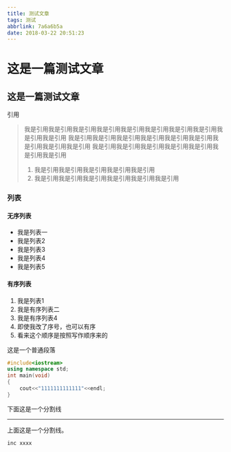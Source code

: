 ```yaml
---
title: 测试文章
tags: 测试
abbrlink: 7a6a6b5a
date: 2018-03-22 20:51:23
---
```


# 这是一篇测试文章
## 这是一篇测试文章
引用
>我是引用我是引用我是引用我是引用我是引用我是引用我是引用我是引用我是引用我是引用
>我是引用我是引用我是引用我是引用我是引用我是引用我是引用我是引用我是引用
>我是引用我是引用我是引用我是引用我是引用我是引用我是引用
>1. 我是引用我是引用我是引用我是引用我是引用
>2. 我是引用我是引用我是引用我是引用我是引用我是引用


### 列表
#### 无序列表

* 我是列表一
*  我是列表2
*   我是列表3
*    我是列表4
* 我是列表5

#### 有序列表

1. 我是列表1
2. 我是有序列表二
4. 我是有序列表4
3. 即使我改了序号，也可以有序
4. 看来这个顺序是按照写作顺序来的

这是一个普通段落

``` cpp
#include<iostream>
using namespace std;
int main(void)
{
	cout<<"1111111111111"<<endl;
}
```
下面这是一个分割线
***
上面这是一个分割线。

```x86asm
inc xxxx
```
